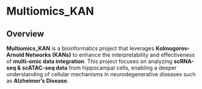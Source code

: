 # Multiomics_KAN

## Overview
**Multiomics_KAN** is a bioinformatics project that leverages **Kolmogorov-Arnold Networks (KANs)** to enhance the interpretability and effectiveness of **multi-omic data integration**. This project focuses on analyzing **scRNA-seq & scATAC-seq data** from hippocampal cells, enabling a deeper understanding of cellular mechanisms in neurodegenerative diseases such as **Alzheimer’s Disease**.
